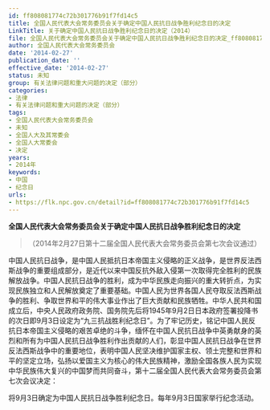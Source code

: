 ```yaml
---
id: ff808081774c72b301776b91f7fd14c5
title: 全国人民代表大会常务委员会关于确定中国人民抗日战争胜利纪念日的决定
LinkTitle: 关于确定中国人民抗日战争胜利纪念日的决定（2014）
file: 全国人民代表大会常务委员会关于确定中国人民抗日战争胜利纪念日的决定_ff808081774c72b301776b91f7fd14c5.docx
author: 全国人民代表大会常务委员会
date: '2014-02-27'
publication_date: ''
effective_date: '2014-02-27'
status: 未知
group: 有关法律问题和重大问题的决定（部分）
categories:
- 法律
- 有关法律问题和重大问题的决定（部分）
tags:
- 全国人民代表大会常务委员会
- 未知
- 全国人大及其常委会
- 全国人大常委会
- 决定
years:
- 2014年
keywords:
- 中国
- 纪念日
urls:
- https://flk.npc.gov.cn/detail?id=ff808081774c72b301776b91f7fd14c5
---
```


**全国人民代表大会常务委员会关于确定中国人民抗日战争胜利纪念日的决定**

> （2014年2月27日第十二届全国人民代表大会常务委员会第七次会议通过）

中国人民抗日战争，是中国人民抵抗日本帝国主义侵略的正义战争，是世界反法西斯战争的重要组成部分，是近代以来中国反抗外敌入侵第一次取得完全胜利的民族解放战争。中国人民抗日战争的胜利，成为中华民族走向振兴的重大转折点，为实现民族独立和人民解放奠定了重要基础。中国人民为世界各国人民夺取反法西斯战争的胜利、争取世界和平的伟大事业作出了巨大贡献和民族牺牲。中华人民共和国成立后，中央人民政府政务院、国务院先后将1945年9月2日日本政府签署投降书的次日即9月3日设定为“九三抗战胜利纪念日”。为了牢记历史，铭记中国人民反抗日本帝国主义侵略的艰苦卓绝的斗争，缅怀在中国人民抗日战争中英勇献身的英烈和所有为中国人民抗日战争胜利作出贡献的人们，彰显中国人民抗日战争在世界反法西斯战争中的重要地位，表明中国人民坚决维护国家主权、领土完整和世界和平的坚定立场，弘扬以爱国主义为核心的伟大民族精神，激励全国各族人民为实现中华民族伟大复兴的中国梦而共同奋斗，第十二届全国人民代表大会常务委员会第七次会议决定：

将9月3日确定为中国人民抗日战争胜利纪念日。每年9月3日国家举行纪念活动。
